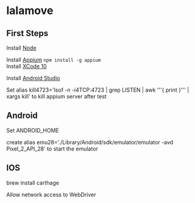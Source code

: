 # lalamove

## First Steps
Install [Node](https://nodejs.org/en/download/)

Install [Appium](http://appium.io/docs/en/about-appium/getting-started/) `
npm install -g appium
`  
Install [XCode 10](https://developer.apple.com/xcode/)

Install [Android Studio](https://developer.android.com/studio/install)

Set alias kill4723='lsof -n -i4TCP:4723 | grep LISTEN | awk '\''{ print  }'\'' | xargs kill' 
to kill appium server after test

## Android
Set ANDROID_HOME

create alias emu28='./Library/Android/sdk/emulator/emulator -avd Pixel_2_API_28' to start the emulator 


## IOS

brew install carthage

Allow network access to WebDriver
